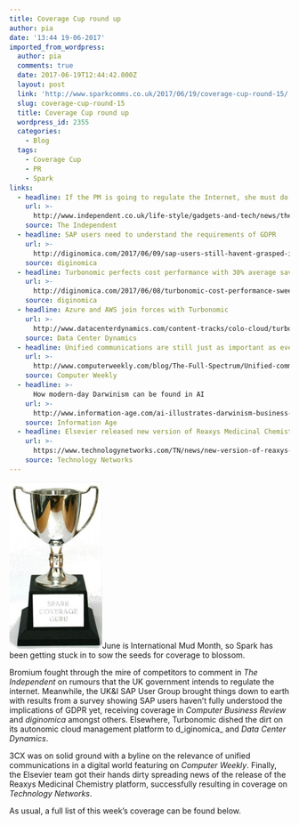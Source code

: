 ```yaml
---
title: Coverage Cup round up
author: pia
date: '13:44 19-06-2017'
imported_from_wordpress:
  author: pia
  comments: true
  date: 2017-06-19T12:44:42.000Z
  layout: post
  link: 'http://www.sparkcomms.co.uk/2017/06/19/coverage-cup-round-15/'
  slug: coverage-cup-round-15
  title: Coverage Cup round up
  wordpress_id: 2355
  categories:
    - Blog
  tags:
    - Coverage Cup
    - PR
    - Spark
links:
  - headline: If the PM is going to regulate the Internet, she must do it right
    url: >-
      http://www.independent.co.uk/life-style/gadgets-and-tech/news/theresa-may-regulating-internet-anti-terror-measures-extremism-snoopers-charter-a7775566.html
    source: The Independent
  - headline: SAP users need to understand the requirements of GDPR
    url: >-
      http://diginomica.com/2017/06/09/sap-users-still-havent-grasped-implications-gdpr/
    source: diginomica
  - headline: Turbonomic perfects cost performance with 30% average savings
    url: >-
      http://diginomica.com/2017/06/08/turbonomic-cost-performance-sweet-spot-multi-cloud/
    source: diginomica
  - headline: Azure and AWS join forces with Turbonomic
    url: >-
      http://www.datacenterdynamics.com/content-tracks/colo-cloud/turbonomic-adds-azure-aws-support-to-its-performance-management-platform/98437.article
    source: Data Center Dynamics
  - headline: Unified communications are still just as important as ever
    url: >-
      http://www.computerweekly.com/blog/The-Full-Spectrum/Unified-communications-still-relevant-in-a-mobile-world
    source: Computer Weekly
  - headline: >-
      How modern-day Darwinism can be found in AI
    url: >-
      http://www.information-age.com/ai-illustrates-darwinism-business-level-123466646/
    source: Information Age
  - headline: Elsevier released new version of Reaxys Medicinal Chemistry
    url: >-
      https://www.technologynetworks.com/TN/news/new-version-of-reaxys-medicinal-chemistry-launched-289380
    source: Technology Networks
---
```

![](Coverage-cup-167x300.jpg)June is International Mud Month, so Spark has been getting stuck in to sow the seeds for coverage to blossom.

Bromium fought through the mire of competitors to comment in _The Independent_ on rumours that the UK government intends to regulate the internet. Meanwhile, the UK&I SAP User Group brought things down to earth with results from a survey showing SAP users haven’t fully understood the implications of GDPR yet, receiving coverage in _Computer Business Review_ and _diginomica_ amongst others. Elsewhere, Turbonomic dished the dirt on its autonomic cloud management platform to d_iginomica_ and _Data Center Dynamics_.

3CX was on solid ground with a byline on the relevance of unified communications in a digital world featuring on _Computer Weekly_. Finally, the Elsevier team got their hands dirty spreading news of the release of the Reaxys Medicinal Chemistry platform, successfully resulting in coverage on _Technology Networks_.

As usual, a full list of this week’s coverage can be found below.
